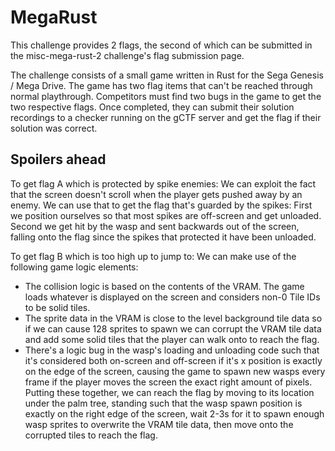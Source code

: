 # MegaRust

This challenge provides 2 flags, the second of which can be submitted in the misc-mega-rust-2 challenge's flag submission page.

The challenge consists of a small game written in Rust for the Sega Genesis / Mega Drive. The game has two flag items that can't be reached through normal playthrough. Competitors must find two bugs in the game to get the two respective flags. Once completed, they can submit their solution recordings to a checker running on the gCTF server and get the flag if their solution was correct.

## Spoilers ahead

To get flag A which is protected by spike enemies:
We can exploit the fact that the screen doesn't scroll when the player gets pushed away by an enemy. We can use that to get the flag that's guarded by the spikes: First we position ourselves so that most spikes are off-screen and get unloaded. Second we get hit by the wasp and sent backwards out of the screen, falling onto the flag since the spikes that protected it have been unloaded.

To get flag B which is too high up to jump to:
We can make use of the following game logic elements:
* The collision logic is based on the contents of the VRAM. The game loads whatever is displayed on the screen and considers non-0 Tile IDs to be solid tiles.
* The sprite data in the VRAM is close to the level background tile data so if we can cause 128 sprites to spawn we can corrupt the VRAM tile data and add some solid tiles that the player can walk onto to reach the flag.
* There's a logic bug in the wasp's loading and unloading code such that it's considered both on-screen and off-screen if it's x position is exactly on the edge of the screen, causing the game to spawn new wasps every frame if the player moves the screen the exact right amount of pixels.
Putting these together, we can reach the flag by moving to its location under the palm tree, standing such that the wasp spawn position is exactly on the right edge of the screen, wait 2-3s for it to spawn enough wasp sprites to overwrite the VRAM tile data, then move onto the corrupted tiles to reach the flag.
